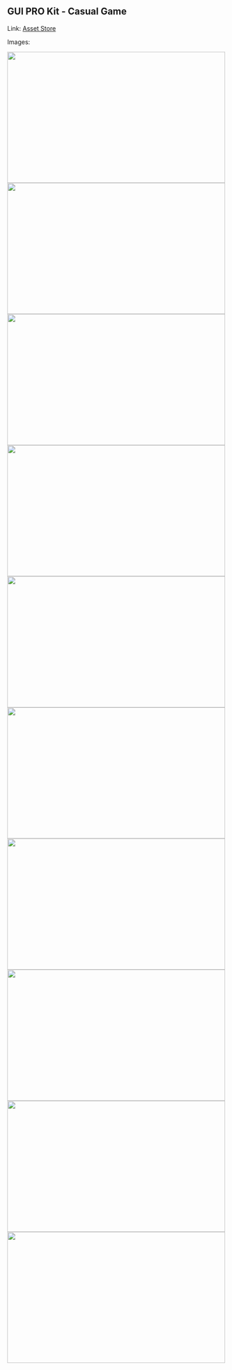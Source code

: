 ## GUI PRO Kit - Casual Game

Link: [Asset Store](https://assetstore.unity.com/packages/2d/gui/gui-pro-kit-casual-game-176695#description)

Images:

<img src="https://assetstorev1-prd-cdn.unity3d.com/package-screenshot/942bde57-abde-4c20-8a88-9b3928994a47.webp" width="500" height="300"><img src="https://assetstorev1-prd-cdn.unity3d.com/package-screenshot/3b4090f1-cb18-4460-b14d-fe6aadd923c0.webp" width="500" height="300"><img src="https://assetstorev1-prd-cdn.unity3d.com/package-screenshot/3f73b55f-bc22-4de2-9f79-a0a298ae0d01.webp" width="500" height="300">
<img src="https://assetstorev1-prd-cdn.unity3d.com/package-screenshot/3d968687-937e-412c-bd0e-cbd4e12b8030.webp" width="500" height="300">
<img src="https://assetstorev1-prd-cdn.unity3d.com/package-screenshot/907b125a-ef98-47b2-bf93-fc1eeb88c647.webp" width="500" height="300">
<img src="https://assetstorev1-prd-cdn.unity3d.com/package-screenshot/dd7d9f50-af31-4b7c-8827-23ae913b7d98.webp" width="500" height="300">
<img src="https://assetstorev1-prd-cdn.unity3d.com/package-screenshot/dd7d9f50-af31-4b7c-8827-23ae913b7d98.webp" width="500" height="300">
<img src="https://assetstorev1-prd-cdn.unity3d.com/package-screenshot/939b7b91-8263-47e4-bd9c-a76d4a9ecb43.webp" width="500" height="300">
<img src="https://assetstorev1-prd-cdn.unity3d.com/package-screenshot/93d3dede-a2d1-4564-b681-9fa26bc74e55.webp" width="500" height="300">
<img src="https://assetstorev1-prd-cdn.unity3d.com/package-screenshot/286c2b4e-ce55-4623-a35d-d57c97a21aad.webp" width="500" height="300">








    
